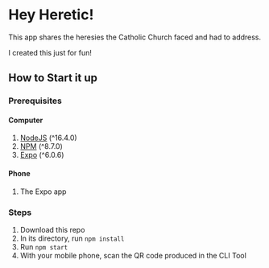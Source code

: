 # Hey Heretic!

This app shares the heresies the Catholic Church faced and had to address.

I created this just for fun!

## How to Start it up

### Prerequisites

#### Computer

1. [NodeJS](https://nodejs.org/en/) (^16.4.0)
2. [NPM](https://www.npmjs.com/) (^8.7.0)
3. [Expo](https://expo.dev/) (^6.0.6)

#### Phone

1. The Expo app

### Steps

1. Download this repo
2. In its directory, run `npm install`
3. Run `npm start`
4. With your mobile phone, scan the QR code produced in the CLI Tool
